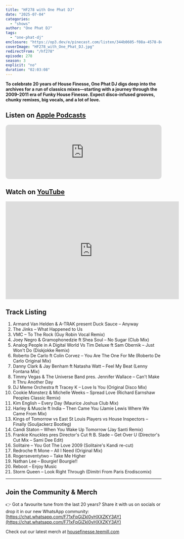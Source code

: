 ```yaml
---
title: "HF278 with One Phat DJ"
date: "2025-07-04"
categories:
  - "shows"
author: "One Phat DJ"
tags:
  - "one-phat-dj"
enclosure: "https://op3.dev/e/pinecast.com/listen/344b0605-f08a-4578-8e7e-27fcf5300edf.mp3?source=rss&ext=asset.mp3 118369601 audio/mpeg"
coverImage: "HF278_with_One_Phat_DJ.jpg"
redirectFrom: "/hf278"
episode: 278
season: 3
explicit: "no"
duration: "02:03:08"
---
```


**To celebrate 20 years of House Finesse, One Phat DJ digs deep into the archives for a run of classics mixes—starting with a journey through the 2009–2011 era of Funky House Finesse. Expect disco-infused grooves, chunky remixes, big vocals, and a lot of love.**

## Listen on [Apple Podcasts](https://podcasts.apple.com/gb/podcast/hf278-with-one-phat-dj-4-july-2025-2009-2011-classics-mix/id355833875?i=1000715680185)

<iframe allow="autoplay *; encrypted-media *; fullscreen *; clipboard-write" frameborder="0" height="175" style="width:100%;max-width:660px;overflow:hidden;border-radius:10px;" sandbox="allow-forms allow-popups allow-same-origin allow-scripts allow-storage-access-by-user-activation allow-top-navigation-by-user-activation" src="https://embed.podcasts.apple.com/gb/podcast/hf278-with-one-phat-dj-4-july-2025-2009-2011-classics-mix/id355833875?i=1000715680185"></iframe>

## Watch on [YouTube](https://youtu.be/FsdPeDTdd7M)

<iframe width="560" height="315" src="https://www.youtube.com/embed/FsdPeDTdd7M" title="YouTube video player" frameborder="0" allow="accelerometer; autoplay; clipboard-write; encrypted-media; gyroscope; picture-in-picture; web-share" allowfullscreen></iframe>

## Track Listing

1. Armand Van Helden & A-TRAK present Duck Sauce – Anyway
2. The Jinks – What Happened to Us
3. VMC – To The Rock (Guy Robin Vocal Remix)
4. Joey Negro & Gramophonedzie ft Shea Soul – No Sugar (Club Mix)
5. Analog People in A Digital World Vs Tim Deluxe ft Sam Obernik – Just Won't Do (Diskjokke Remix)
6. Roberto De Carlo ft Colin Corvez – You Are The One For Me (Roberto De Carlo Original Mix)
7. Danny Clark & Jay Benham ft Natasha Watt – Feel My Beat (Lenny Fontana Mix)
8. Timmy Vegas & The Universe Band pres. Jennifer Wallace – Can't Make It Thru Another Day
9. DJ Meme Orchestra ft Tracey K – Love Is You (Original Disco Mix)
10. Cookie Monsterz & Michelle Weeks – Spread Love (Richard Earnshaw Peoples Classic Remix)
11. Kim English – Every Day (Maurice Joshua Club Mix)
12. Harley & Muscle ft India – Then Came You (Jamie Lewis Where We Came From Mix)
13. Kings of Tomorrow vs East St Louis Players vs House Inspectors – Finally (Souljackerz Bootleg)
14. Candi Staton – When You Wake Up Tomorrow (Jay Santi Remix)
15. Frankie Knuckles pres Director's Cut ft B. Slade – Get Over U (Director's Cut Mix – Sami Dee Edit)
16. Solitaire – You Got The Love 2009 (Solitaire's Kandi re-cut)
17. Redroche ft Mone – All I Need (Original Mix)
18. Rogerseventytwo – Take Me Higher
19. Nathan Lee – Bourgie! Bourgie!!
20. Reboot – Enjoy Music
21. Storm Queen – Look Right Through (Dimitri From Paris Erodiscomix)

---

## Join the Community & Merch

👉 Got a favourite tune from the last 20 years? Share it with us on socials or drop it in our new WhatsApp community: [https://chat.whatsapp.com/F71xFpGiZkl0yHXXZKY3AY](https://chat.whatsapp.com/F71xFpGiZkl0yHXXZKY3AY)

Check out our latest merch at [housefinesse.teemill.com](https://housefinesse.teemill.com/)

